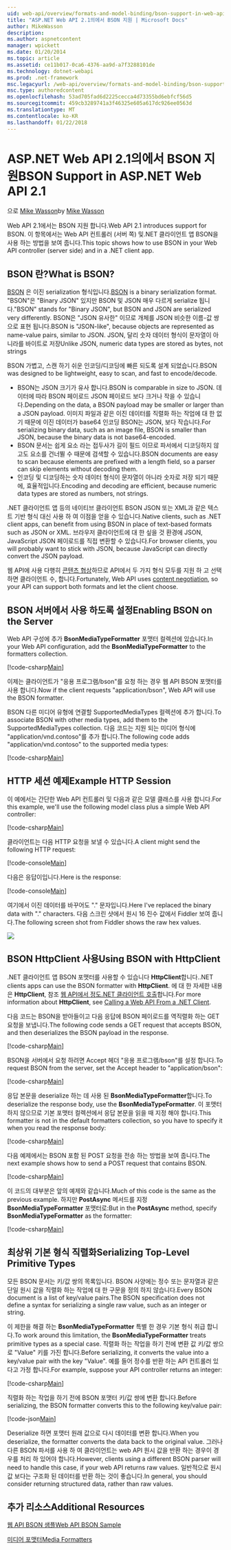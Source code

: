 ```yaml
---
uid: web-api/overview/formats-and-model-binding/bson-support-in-web-api-21
title: "ASP.NET Web API 2.1의에서 BSON 지원 | Microsoft Docs"
author: MikeWasson
description: 
ms.author: aspnetcontent
manager: wpickett
ms.date: 01/20/2014
ms.topic: article
ms.assetid: ce11b017-0ca6-4376-aa9d-a7f3288101de
ms.technology: dotnet-webapi
ms.prod: .net-framework
msc.legacyurl: /web-api/overview/formats-and-model-binding/bson-support-in-web-api-21
msc.type: authoredcontent
ms.openlocfilehash: 53ad705fad6d2225cecca4d73355bd6ebfcf56d5
ms.sourcegitcommit: 459cb3289741a3f46325e605a617dc926ee0563d
ms.translationtype: MT
ms.contentlocale: ko-KR
ms.lasthandoff: 01/22/2018
---
```

<a name="bson-support-in-aspnet-web-api-21"></a><span data-ttu-id="c6def-102">ASP.NET Web API 2.1의에서 BSON 지원</span><span class="sxs-lookup"><span data-stu-id="c6def-102">BSON Support in ASP.NET Web API 2.1</span></span>
====================
<span data-ttu-id="c6def-103">으로 [Mike Wasson](https://github.com/MikeWasson)</span><span class="sxs-lookup"><span data-stu-id="c6def-103">by [Mike Wasson](https://github.com/MikeWasson)</span></span>

<span data-ttu-id="c6def-104">Web API 2.1에서는 BSON 지원 합니다.</span><span class="sxs-lookup"><span data-stu-id="c6def-104">Web API 2.1 introduces support for BSON.</span></span> <span data-ttu-id="c6def-105">이 항목에서는 Web API 컨트롤러 (서버 쪽) 및.NET 클라이언트 앱 BSON을 사용 하는 방법을 보여 줍니다.</span><span class="sxs-lookup"><span data-stu-id="c6def-105">This topic shows how to use BSON in your Web API controller (server side) and in a .NET client app.</span></span>

## <a name="what-is-bson"></a><span data-ttu-id="c6def-106">BSON 란?</span><span class="sxs-lookup"><span data-stu-id="c6def-106">What is BSON?</span></span>

<span data-ttu-id="c6def-107">[BSON](http://bsonspec.org/) 은 이진 serialization 형식입니다.</span><span class="sxs-lookup"><span data-stu-id="c6def-107">[BSON](http://bsonspec.org/) is a binary serialization format.</span></span> <span data-ttu-id="c6def-108">"BSON"은 "Binary JSON" 있지만 BSON 및 JSON 매우 다르게 serialize 됩니다.</span><span class="sxs-lookup"><span data-stu-id="c6def-108">"BSON" stands for "Binary JSON", but BSON and JSON are serialized very differently.</span></span> <span data-ttu-id="c6def-109">BSON은 "JSON 유사한" 이므로 개체를 JSON 비슷한 이름-값 쌍으로 표현 됩니다.</span><span class="sxs-lookup"><span data-stu-id="c6def-109">BSON is "JSON-like", because objects are represented as name-value pairs, similar to JSON.</span></span> <span data-ttu-id="c6def-110">JSON, 달리 숫자 데이터 형식이 문자열이 아니라를 바이트로 저장</span><span class="sxs-lookup"><span data-stu-id="c6def-110">Unlike JSON, numeric data types are stored as bytes, not strings</span></span>

<span data-ttu-id="c6def-111">BSON 가볍고, 스캔 하기 쉬운 인코딩/디코딩에 빠른 되도록 설계 되었습니다.</span><span class="sxs-lookup"><span data-stu-id="c6def-111">BSON was designed to be lightweight, easy to scan, and fast to encode/decode.</span></span>

- <span data-ttu-id="c6def-112">BSON는 JSON 크기가 유사 합니다.</span><span class="sxs-lookup"><span data-stu-id="c6def-112">BSON is comparable in size to JSON.</span></span> <span data-ttu-id="c6def-113">데이터에 따라 BSON 페이로드 JSON 페이로드 보다 크거나 작을 수 있습니다.</span><span class="sxs-lookup"><span data-stu-id="c6def-113">Depending on the data, a BSON payload may be smaller or larger than a JSON payload.</span></span> <span data-ttu-id="c6def-114">이미지 파일과 같은 이진 데이터를 직렬화 하는 작업에 대 한 없기 때문에 이진 데이터가 base64 인코딩 BSON는 JSON, 보다 작습니다.</span><span class="sxs-lookup"><span data-stu-id="c6def-114">For serializing binary data, such as an image file, BSON is smaller than JSON, because the binary data is not base64-encoded.</span></span>
- <span data-ttu-id="c6def-115">BSON 문서는 쉽게 요소 라는 접두사가 길이 필드 이므로 파서에서 디코딩하지 않고도 요소를 건너뛸 수 때문에 검색할 수 있습니다.</span><span class="sxs-lookup"><span data-stu-id="c6def-115">BSON documents are easy to scan because elements are prefixed with a length field, so a parser can skip elements without decoding them.</span></span>
- <span data-ttu-id="c6def-116">인코딩 및 디코딩하는 숫자 데이터 형식이 문자열이 아니라 숫자로 저장 되기 때문에, 효율적입니다.</span><span class="sxs-lookup"><span data-stu-id="c6def-116">Encoding and decoding are efficient, because numeric data types are stored as numbers, not strings.</span></span>

<span data-ttu-id="c6def-117">.NET 클라이언트 앱 등의 네이티브 클라이언트 BSON JSON 또는 XML과 같은 텍스트 기반 형식 대신 사용 하 여 이점을 얻을 수 있습니다.</span><span class="sxs-lookup"><span data-stu-id="c6def-117">Native clients, such as .NET client apps, can benefit from using BSON in place of text-based formats such as JSON or XML.</span></span> <span data-ttu-id="c6def-118">브라우저 클라이언트에 대 한 싶을 것 환경에 JSON, JavaScript JSON 페이로드를 직접 변환할 수 있습니다.</span><span class="sxs-lookup"><span data-stu-id="c6def-118">For browser clients, you will probably want to stick with JSON, because JavaScript can directly convert the JSON payload.</span></span>

<span data-ttu-id="c6def-119">웹 API에 사용 다행히 [콘텐츠 협상](content-negotiation.md)하므로 API에서 두 가지 형식 모두를 지원 하 고 선택 하면 클라이언트 수, 합니다.</span><span class="sxs-lookup"><span data-stu-id="c6def-119">Fortunately, Web API uses [content negotiation](content-negotiation.md), so your API can support both formats and let the client choose.</span></span>

## <a name="enabling-bson-on-the-server"></a><span data-ttu-id="c6def-120">BSON 서버에서 사용 하도록 설정</span><span class="sxs-lookup"><span data-stu-id="c6def-120">Enabling BSON on the Server</span></span>

<span data-ttu-id="c6def-121">Web API 구성에 추가 **BsonMediaTypeFormatter** 포맷터 컬렉션에 있습니다.</span><span class="sxs-lookup"><span data-stu-id="c6def-121">In your Web API configuration, add the **BsonMediaTypeFormatter** to the formatters collection.</span></span>

[!code-csharp[Main](bson-support-in-web-api-21/samples/sample1.cs)]

<span data-ttu-id="c6def-122">이제는 클라이언트가 "응용 프로그램/bson"를 요청 하는 경우 웹 API BSON 포맷터를 사용 합니다.</span><span class="sxs-lookup"><span data-stu-id="c6def-122">Now if the client requests "application/bson", Web API will use the BSON formatter.</span></span>

<span data-ttu-id="c6def-123">BSON 다른 미디어 유형에 연결할 SupportedMediaTypes 컬렉션에 추가 합니다.</span><span class="sxs-lookup"><span data-stu-id="c6def-123">To associate BSON with other media types, add them to the SupportedMediaTypes collection.</span></span> <span data-ttu-id="c6def-124">다음 코드는 지원 되는 미디어 형식에 "application/vnd.contoso"를 추가 합니다.</span><span class="sxs-lookup"><span data-stu-id="c6def-124">The following code adds "application/vnd.contoso" to the supported media types:</span></span>

[!code-csharp[Main](bson-support-in-web-api-21/samples/sample2.cs)]

## <a name="example-http-session"></a><span data-ttu-id="c6def-125">HTTP 세션 예제</span><span class="sxs-lookup"><span data-stu-id="c6def-125">Example HTTP Session</span></span>

<span data-ttu-id="c6def-126">이 예에서는 간단한 Web API 컨트롤러 및 다음과 같은 모델 클래스를 사용 합니다.</span><span class="sxs-lookup"><span data-stu-id="c6def-126">For this example, we'll use the following model class plus a simple Web API controller:</span></span>

[!code-csharp[Main](bson-support-in-web-api-21/samples/sample3.cs)]

<span data-ttu-id="c6def-127">클라이언트는 다음 HTTP 요청을 보낼 수 있습니다.</span><span class="sxs-lookup"><span data-stu-id="c6def-127">A client might send the following HTTP request:</span></span>

[!code-console[Main](bson-support-in-web-api-21/samples/sample4.cmd)]

<span data-ttu-id="c6def-128">다음은 응답이입니다.</span><span class="sxs-lookup"><span data-stu-id="c6def-128">Here is the response:</span></span>

[!code-console[Main](bson-support-in-web-api-21/samples/sample5.cmd)]

<span data-ttu-id="c6def-129">여기에서 이진 데이터를 바꾸어도 &quot;.&quot; 문자입니다.</span><span class="sxs-lookup"><span data-stu-id="c6def-129">Here I've replaced the binary data with &quot;.&quot; characters.</span></span> <span data-ttu-id="c6def-130">다음 스크린 샷에서 원시 16 진수 값에서 Fiddler 보여 줍니다.</span><span class="sxs-lookup"><span data-stu-id="c6def-130">The following screen shot from Fiddler shows the raw hex values.</span></span>

[![](bson-support-in-web-api-21/_static/image2.png)](bson-support-in-web-api-21/_static/image1.png)

## <a name="using-bson-with-httpclient"></a><span data-ttu-id="c6def-131">BSON HttpClient 사용</span><span class="sxs-lookup"><span data-stu-id="c6def-131">Using BSON with HttpClient</span></span>

<span data-ttu-id="c6def-132">.NET 클라이언트 앱 BSON 포맷터를 사용할 수 있습니다 **HttpClient**합니다.</span><span class="sxs-lookup"><span data-stu-id="c6def-132">.NET clients apps can use the BSON formatter with **HttpClient**.</span></span> <span data-ttu-id="c6def-133">에 대 한 자세한 내용은 **HttpClient**, 참조 [웹 API에서 정도.NET 클라이언트 호출](../advanced/calling-a-web-api-from-a-net-client.md)합니다.</span><span class="sxs-lookup"><span data-stu-id="c6def-133">For more information about **HttpClient**, see [Calling a Web API From a .NET Client](../advanced/calling-a-web-api-from-a-net-client.md).</span></span>

<span data-ttu-id="c6def-134">다음 코드는 BSON을 받아들이고 다음 응답에 BSON 페이로드를 역직렬화 하는 GET 요청을 보냅니다.</span><span class="sxs-lookup"><span data-stu-id="c6def-134">The following code sends a GET request that accepts BSON, and then deserializes the BSON payload in the response.</span></span>

[!code-csharp[Main](bson-support-in-web-api-21/samples/sample6.cs)]

<span data-ttu-id="c6def-135">BSON을 서버에서 요청 하려면 Accept 헤더 "응용 프로그램/bson"를 설정 합니다.</span><span class="sxs-lookup"><span data-stu-id="c6def-135">To request BSON from the server, set the Accept header to "application/bson":</span></span>

[!code-csharp[Main](bson-support-in-web-api-21/samples/sample7.cs)]

<span data-ttu-id="c6def-136">응답 본문을 deserialize 하는 데 사용 된 **BsonMediaTypeFormatter**합니다.</span><span class="sxs-lookup"><span data-stu-id="c6def-136">To deserialize the response body, use the **BsonMediaTypeFormatter**.</span></span> <span data-ttu-id="c6def-137">이 포맷터 하지 않으므로 기본 포맷터 컬렉션에서 응답 본문을 읽을 때 지정 해야 합니다.</span><span class="sxs-lookup"><span data-stu-id="c6def-137">This formatter is not in the default formatters collection, so you have to specify it when you read the response body:</span></span>

[!code-csharp[Main](bson-support-in-web-api-21/samples/sample8.cs)]

<span data-ttu-id="c6def-138">다음 예제에서는 BSON 포함 된 POST 요청을 전송 하는 방법을 보여 줍니다.</span><span class="sxs-lookup"><span data-stu-id="c6def-138">The next example shows how to send a POST request that contains BSON.</span></span>

[!code-csharp[Main](bson-support-in-web-api-21/samples/sample9.cs)]

<span data-ttu-id="c6def-139">이 코드의 대부분은 앞의 예제와 같습니다.</span><span class="sxs-lookup"><span data-stu-id="c6def-139">Much of this code is the same as the previous example.</span></span> <span data-ttu-id="c6def-140">하지만 **PostAsync** 메서드를 지정 **BsonMediaTypeFormatter** 포맷터로:</span><span class="sxs-lookup"><span data-stu-id="c6def-140">But in the **PostAsync** method, specify **BsonMediaTypeFormatter** as the formatter:</span></span>

[!code-csharp[Main](bson-support-in-web-api-21/samples/sample10.cs)]

## <a name="serializing-top-level-primitive-types"></a><span data-ttu-id="c6def-141">최상위 기본 형식 직렬화</span><span class="sxs-lookup"><span data-stu-id="c6def-141">Serializing Top-Level Primitive Types</span></span>

<span data-ttu-id="c6def-142">모든 BSON 문서는 키/값 쌍의 목록입니다. BSON 사양에는 정수 또는 문자열과 같은 단일 원시 값을 직렬화 하는 작업에 대 한 구문을 정의 하지 않습니다.</span><span class="sxs-lookup"><span data-stu-id="c6def-142">Every BSON document is a list of key/value pairs.The BSON specification does not define a syntax for serializing a single raw value, such as an integer or string.</span></span>

<span data-ttu-id="c6def-143">이 제한을 해결 하는 **BsonMediaTypeFormatter** 특별 한 경우 기본 형식 취급 합니다.</span><span class="sxs-lookup"><span data-stu-id="c6def-143">To work around this limitation, the **BsonMediaTypeFormatter** treats primitive types as a special case.</span></span> <span data-ttu-id="c6def-144">직렬화 하는 작업을 하기 전에 변환 값 키/값 쌍으로 "Value" 키를 가진 합니다.</span><span class="sxs-lookup"><span data-stu-id="c6def-144">Before serializing, it converts the value into a key/value pair with the key "Value".</span></span> <span data-ttu-id="c6def-145">예를 들어 정수를 반환 하는 API 컨트롤러 있다고 가정 합니다.</span><span class="sxs-lookup"><span data-stu-id="c6def-145">For example, suppose your API controller returns an integer:</span></span>

[!code-csharp[Main](bson-support-in-web-api-21/samples/sample11.cs)]

<span data-ttu-id="c6def-146">직렬화 하는 작업을 하기 전에 BSON 포맷터 키/값 쌍에 변환 합니다.</span><span class="sxs-lookup"><span data-stu-id="c6def-146">Before serializing, the BSON formatter converts this to the following key/value pair:</span></span>

[!code-json[Main](bson-support-in-web-api-21/samples/sample12.json)]

<span data-ttu-id="c6def-147">Deserialize 하면 포맷터 원래 값으로 다시 데이터를 변환 합니다.</span><span class="sxs-lookup"><span data-stu-id="c6def-147">When you deserialize, the formatter converts the data back to the original value.</span></span> <span data-ttu-id="c6def-148">그러나 다른 BSON 파서를 사용 하 여 클라이언트는 web API 원시 값을 반환 하는 경우이 경우를 처리 하 있어야 합니다.</span><span class="sxs-lookup"><span data-stu-id="c6def-148">However, clients using a different BSON parser will need to handle this case, if your web API returns raw values.</span></span> <span data-ttu-id="c6def-149">일반적으로 원시 값 보다는 구조화 된 데이터를 반환 하는 것이 좋습니다.</span><span class="sxs-lookup"><span data-stu-id="c6def-149">In general, you should consider returning structured data, rather than raw values.</span></span>

## <a name="additional-resources"></a><span data-ttu-id="c6def-150">추가 리소스</span><span class="sxs-lookup"><span data-stu-id="c6def-150">Additional Resources</span></span>

[<span data-ttu-id="c6def-151">웹 API BSON 샘플</span><span class="sxs-lookup"><span data-stu-id="c6def-151">Web API BSON Sample</span></span>](https://aspnet.codeplex.com/SourceControl/latest#Samples/WebApi/BSONSample/)

[<span data-ttu-id="c6def-152">미디어 포맷터</span><span class="sxs-lookup"><span data-stu-id="c6def-152">Media Formatters</span></span>](media-formatters.md)
